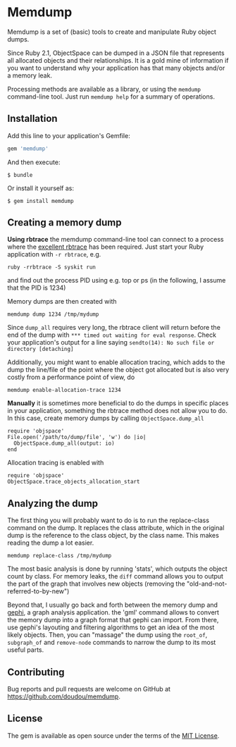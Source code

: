 # Memdump

Memdump is a set of (basic) tools to create and manipulate Ruby object dumps.

Since Ruby 2.1, ObjectSpace can be dumped in a JSON file that represents all
allocated objects and their relationships. It is a gold mine of information if
you want to understand why your application has that many objects and/or a
memory leak.

Processing methods are available as a library, or using the `memdump`
command-line tool. Just run `memdump help` for a summary of operations.

## Installation

Add this line to your application's Gemfile:

```ruby
gem 'memdump'
```

And then execute:

    $ bundle

Or install it yourself as:

    $ gem install memdump


## Creating a memory dump

**Using rbtrace** the memdump command-line tool can connect to a process where
the [excellent rbtrace](https://github.com/tmm1/rbtrace) has been required. Just
start your Ruby application with `-r rbtrace`, e.g.

```
ruby -rrbtrace -S syskit run
```

and find out the process PID using e.g. top or ps (in the following, I assume
that the PID is 1234)

Memory dumps are then created with

```
memdump dump 1234 /tmp/mydump
```

Since `dump_all` requires very long, the rbtrace client will return before the
end of the dump with `*** timed out waiting for eval response`. Check your
application's output for a line saying `sendto(14): No such file or directory
[detaching]`

Additionally, you might want to enable allocation tracing, which adds to the
dump the line/file of the point where the object got allocated but is also very
costly from a performance point of view, do

```
memdump enable-allocation-trace 1234
```

**Manually** it is sometimes more beneficial to do the dumps in specific places
in your application, something the rbtrace method does not allow you to do. In
this case, create memory dumps by calling `ObjectSpace.dump_all`

```
require 'objspace'
File.open('/path/to/dump/file', 'w') do |io|
  ObjectSpace.dump_all(output: io)
end
```

Allocation tracing is enabled with

```
require 'objspace'
ObjectSpace.trace_objects_allocation_start
```

## Analyzing the dump

The first thing you will probably want to do is to run the replace-class command
on the dump. It replaces the class attribute, which in the original dump is the
reference to the class object, by the class name. This makes reading the dump a
lot easier.

```
memdump replace-class /tmp/mydump
```

The most basic analysis is done by running 'stats', which outputs the object
count by class. For memory leaks, the `diff` command allows you to output the
part of the graph that involves new objects (removing the
"old-and-not-referred-to-by-new")

Beyond that, I usually go back and forth between the memory dump and
[gephi](http://gephi.org), a graph analysis application. the 'gml' command
allows to convert the memory dump into a graph format that gephi can import.
From there, use gephi's layouting and filtering algorithms to get an idea of the
most likely objects. Then, you can "massage" the dump using the `root_of`,
`subgraph_of` and `remove-node` commands to narrow the dump to its most useful
parts.

## Contributing

Bug reports and pull requests are welcome on GitHub at https://github.com/doudou/memdump.

## License

The gem is available as open source under the terms of the [MIT License](http://opensource.org/licenses/MIT).

